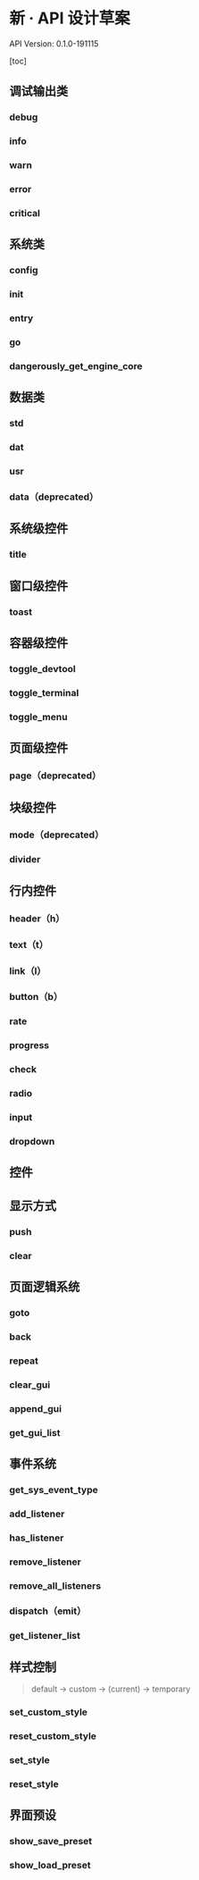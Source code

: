 # 新 · API 设计草案

API Version: 0.1.0-191115

[toc]

## 调试输出类

### debug

### info

### warn

### error

### critical

## 系统类

### config

### init

### entry

### go

### dangerously_get_engine_core

## 数据类

### std

### dat

### usr

### data（deprecated）

## 系统级控件

### title

## 窗口级控件

### toast

## 容器级控件

### toggle_devtool

### toggle_terminal

### toggle_menu

## 页面级控件

### page（deprecated）

## 块级控件

### mode（deprecated）

### divider

## 行内控件

### header（h）

### text（t）

### link（l）

### button（b）

### rate

### progress

### check

### radio

### input

### dropdown

## 控件

## 显示方式

### push

### clear

## 页面逻辑系统

### goto

### back

### repeat

### clear_gui

### append_gui

### get_gui_list

## 事件系统

### get_sys_event_type

### add_listener

### has_listener

### remove_listener

### remove_all_listeners

### dispatch（emit）

### get_listener_list

## 样式控制

> default → custom → (current) → temporary

### set_custom_style

### reset_custom_style

### set_style

### reset_style

## 界面预设

### show_save_preset

### show_load_preset